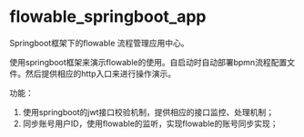 # flowable_springboot_app
Springboot框架下的flowable 流程管理应用中心。

使用springboot框架来演示flowable的使用。自启动时自动部署bpmn流程配置文件。然后提供相应的http入口来进行操作演示。

功能：
1. 使用springboot的jwt接口校验机制，提供相应的接口监控、处理机制；
2. 同步账号用户ID，使用flowable的监听，实现flowable的账号同步实现；
